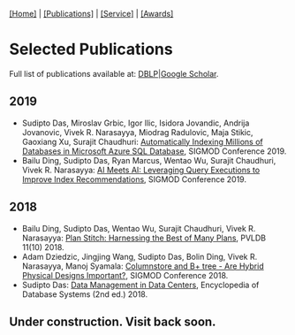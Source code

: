 [[Home]](index.html) | [[Publications]](publications.html) | [[Service]](service.html) | [[Awards]](awards.html)

# Selected Publications

Full list of publications available at: [DBLP](https://dblp.uni-trier.de/pers/hd/d/Das:Sudipto)|[Google Scholar](https://scholar.google.com/citations?user=LKgo-jcAAAAJ&hl=en).

## 2019

* Sudipto Das, Miroslav Grbic, Igor Ilic, Isidora Jovandic, Andrija Jovanovic, Vivek R. Narasayya, Miodrag Radulovic, Maja Stikic, Gaoxiang Xu, Surajit Chaudhuri: [Automatically Indexing Millions of Databases in Microsoft Azure SQL Database](https://dl.acm.org/citation.cfm?id=3314035), SIGMOD Conference 2019.
* Bailu Ding, Sudipto Das, Ryan Marcus, Wentao Wu, Surajit Chaudhuri, Vivek R. Narasayya: [AI Meets AI: Leveraging Query Executions to Improve Index Recommendations](https://dl.acm.org/citation.cfm?doid=3299869.3324957), SIGMOD Conference 2019.

## 2018

* Bailu Ding, Sudipto Das, Wentao Wu, Surajit Chaudhuri, Vivek R. Narasayya: [Plan Stitch: Harnessing the Best of Many Plans](http://www.vldb.org/pvldb/vol11/p1123-ding.pdf), PVLDB 11(10) 2018.
* Adam Dziedzic, Jingjing Wang, Sudipto Das, Bolin Ding, Vivek R. Narasayya, Manoj Syamala: [Columnstore and B+ tree - Are Hybrid Physical Designs Important?](https://dl.acm.org/authorizestats?N667114), SIGMOD Conference 2018.
* Sudipto Das: [Data Management in Data Centers](https://link.springer.com/referenceworkentry/10.1007%2F978-1-4614-8265-9_80638), Encyclopedia of Database Systems (2nd ed.) 2018.

## Under construction. Visit back soon.
